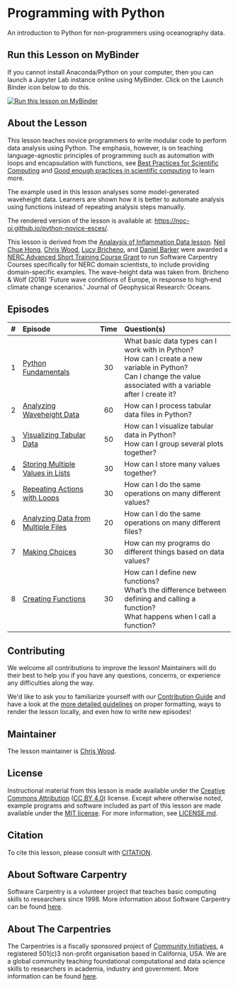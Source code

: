# Programming with Python

An introduction to Python for non-programmers using oceanography data.

## Run this Lesson on MyBinder

If you cannot install Anaconda/Python on your computer, then you can launch a Jupyter Lab instance online using MyBinder. Click on the Launch Binder icon below to do this.

[![Run this lesson on MyBinder](https://mybinder.org/badge_logo.svg)](https://mybinder.org/v2/gh/NOC-OI/python-novice-esces/binder)

## About the Lesson

This lesson teaches novice programmers to write modular code to perform data analysis
using Python. The emphasis, however, is on teaching language-agnostic principles of
programming such as automation with loops and encapsulation with functions,
see [Best Practices for Scientific Computing][best-practices] and
[Good enough practices in scientific computing][good-practices] to learn more.

The example used in this lesson analyses some model-generated waveheight data. Learners are shown
how it is better to automate analysis using functions instead of repeating analysis
steps manually.

The rendered version of the lesson is available at:
<https://noc-oi.github.io/python-novice-esces/>.

This lesson is derived from the [Analaysis of Inflammation Data lesson](inflammation_lesson). [Neil Chue Hong](npch), [Chris Wood](chris_wood), [Lucy Bricheno](lucy_b), and [Daniel Barker](daniel_b) were awarded a [NERC Advanced Short Training Course Grant](nerc_grant) to run Software Carpentry Courses specifically for
NERC domain scientists, to include providing domain-specific examples. The wave-height data was taken from. Bricheno & Wolf (2018) 'Future wave conditions of Europe, in response to high‐end climate change scenarios.' Journal of Geophysical Research: Oceans.


## Episodes

| # |  Episode | Time | Question(s) |
|--:|:---------|:----:|:------------|
| 1 | [Python Fundamentals][episode01] | 30 | What basic data types can I work with in Python?<br>How can I create a new variable in Python?<br>Can I change the value associated with a variable after I create it? |
| 2 | [Analyzing Waveheight Data][episode02] | 60 | How can I process tabular data files in Python? |
| 3 | [Visualizing Tabular Data][episode03] | 50 | How can I visualize tabular data in Python?<br>How can I group several plots together? |
| 4 | [Storing Multiple Values in Lists][episode04] | 30 | How can I store many values together? |
| 5 | [Repeating Actions with Loops][episode05] | 30 | How can I do the same operations on many different values? |
| 6 | [Analyzing Data from Multiple Files][episode06] | 20 | How can I do the same operations on many different files? |
| 7 | [Making Choices][episode07] | 30 | How can my programs do different things based on data values? |
| 8 | [Creating Functions][episode08] | 30 | How can I define new functions?<br>What’s the difference between defining and calling a function?<br>What happens when I call a function? |

## Contributing

We welcome all contributions to improve the lesson!
Maintainers will do their best to help you if you have any questions, concerns,
or experience any difficulties along the way.

We'd like to ask you to familiarize yourself with our [Contribution Guide](CONTRIBUTING.md)
and have a look at the [more detailed guidelines][lesson-example] on proper formatting,
ways to render the lesson locally, and even how to write new episodes!

## Maintainer

The lesson maintainer is [Chris Wood][chris_wood].

## License
Instructional material from this lesson is made available under the
[Creative Commons Attribution][cc-by-human] ([CC BY 4.0][cc-by-legal]) license. Except where
otherwise noted, example programs and software included as part of this lesson are made available
under the [MIT license][mit-license]. For more information, see [LICENSE.md](LICENSE.md).

## Citation
To cite this lesson, please consult with [CITATION](CITATION).

## About Software Carpentry

Software Carpentry is a volunteer project that teaches basic computing skills to researchers since
1998. More information about Software Carpentry can be found [here][swc-about].

## About The Carpentries

The Carpentries is a fiscally sponsored project of [Community Initiatives][community-initiatives],
a registered 501(c)3 non-profit organisation based in California, USA. We are a global community
teaching foundational computational and data science skills to researchers in academia,
industry and government. More information can be found [here][cp-about].

[lesson-example]: https://carpentries.github.io/lesson-example
[chris_wood]: https://github.com/wood-chris
[npch]: https://github.com/npch
[lucy_b]: https://github.com/bricheno
[daniel_b]: https://github.com/phylolvb
[nerc_grant]: https://gotw.nerc.ac.uk/list_full.asp?pcode=NE%2FX009211%2F1
[lauren_ko]: https://github.com/ldko
[maxim_belkin]: https://github.com/maxim-belkin
[mike_trizna]: https://github.com/MikeTrizna
[trevor_bekolay]: https://software-carpentry.org/team/#bekolay_trevor
[valentina_staneva]: https://software-carpentry.org/team/#staneva_valentina
[greg_wilson]: https://github.com/gvwilson
[swc_history]: https://software-carpentry.org/scf/history/
[best-practices]: https://journals.plos.org/plosbiology/article?id=10.1371/journal.pbio.1001745
[good-practices]: https://journals.plos.org/ploscompbiol/article?id=10.1371/journal.pcbi.1005510
[R]: https://github.com/swcarpentry/r-novice-inflammation
[MATLAB]: https://github.com/swcarpentry/matlab-novice-inflammation
[shields_release]: https://img.shields.io/github/release/swcarpentry/python-novice-inflammation.svg
[swc_py_releases]: https://github.com/swcarpentry/python-novice-inflammation/releases
[create_slack_svg]: https://img.shields.io/badge/Create_Slack_Account-The_Carpentries-071159.svg
[slack_heroku_invite]: https://swc-slack-invite.herokuapp.com
[slack_channel_status]: https://img.shields.io/badge/Slack_Channel-swc--py--inflammation-E01563.svg
[slack_channel_url]: https://swcarpentry.slack.com/messages/C9Y0L6MF0
[episode01]: https://noc-oi.github.io/python-novice-esces/01-intro/index.html
[episode02]: https://noc-oi.github.io/python-novice-esces/02-numpy/index.html
[episode03]: https://noc-oi.github.io/python-novice-esces/03-matplotlib/index.html
[episode04]: https://noc-oi.github.io/python-novice-esces/04-lists/index.html
[episode05]: https://noc-oi.github.io/python-novice-esces/05-loop/index.html
[episode06]: https://noc-oi.github.io/python-novice-esces/06-files/index.html
[episode07]: https://noc-oi.github.io/python-novice-esces/07-cond/index.html
[episode08]: https://noc-oi.github.io/python-novice-esces/08-func/index.html
[community-initiatives]: https://communityin.org
[cp-about]: https://carpentries.org/about
[swc-about]: https://software-carpentry.org/about/
[mit-license]: https://opensource.org/licenses/mit-license.html
[cc-by-human]: https://creativecommons.org/licenses/by/4.0/
[cc-by-legal]: https://creativecommons.org/licenses/by/4.0/legalcode
[inflammation_lesson]: https://github.com/swcarpentry/python-novice-inflammation
